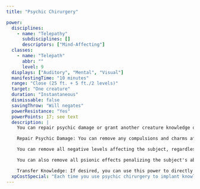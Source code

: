 ```yaml
---
title: "Psychic Chirurgery"

power:
  disciplines:
    - name: "Telepathy"
      subdisciplines: []
      descriptors: ["Mind-Affecting"]
  classes:
    - name: "Telepath"
      abbr: ""
      level: 9
  displays: ["Auditory", "Mental", "Visual"]
  manifestingTime: "10 minutes"
  range: "Close (25 ft. + 5 ft./2 levels)"
  target: "One creature"
  duration: "Instantaneous"
  dismissable: false
  savingThrow: "Will negates"
  powerResistance: "Yes"
  powerPoints: 17; see text
  description: |
    You can repair psychic damage or grant another creature knowledge of powers you know, depending on the version of this power you manifest.

    Repair Psychic Damage: You can remove any compulsions and charms affecting the subject. In fact, you can remove any instantaneous or permanent effect caused by a psychic power with psychic chirurgery. Unlike with aura alteration, these effects end or are negated as soon as this power is manifested, with no need for another saving throw.

    You can remove all negative levels affecting the subject, regardless of how it lost those levels, restoring it to the highest level it had previously attained. Also, you can restore levels lost to energy drain or a similar effect if the level drain occurred within a number of hours equal to your manifester level.

    You can also remove all psionic effects penalizing the subject's ability scores, heal all ability damage, and remove any ability drain affecting the subject. Psychic chirurgery negates all forms of insanity, confusion, the effect of such powers as microcosm, and so on, but it does not restore levels or Constitution points lost due to death.

    Transfer Knowledge: If desired, you can use this power to directly transfer knowledge of a power you know to another psionic character. You can give a character knowledge of a power of any level that she can manifest, even if the power is not normally on the character's power list. Knowledge of powers gained through psychic chirurgery does not count toward the maximum number of powers a character can know per level.
  xpCostSpecial: "Each time you use psychic chirurgery to implant knowledge of a power in another creature, you pay an XP cost equal to 1,000 &times; the level of the power implanted. If you and the subject are both willing to do so, you can split this cost evenly."
---
```

